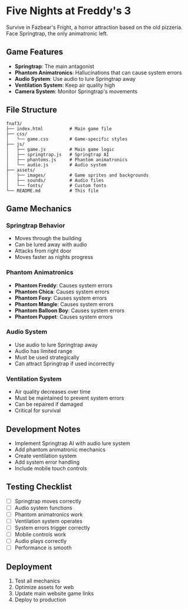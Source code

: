 # Five Nights at Freddy's 3

Survive in Fazbear's Fright, a horror attraction based on the old pizzeria. Face Springtrap, the only animatronic left.

## Game Features

- **Springtrap**: The main antagonist
- **Phantom Animatronics**: Hallucinations that can cause system errors
- **Audio System**: Use audio to lure Springtrap away
- **Ventilation System**: Keep air quality high
- **Camera System**: Monitor Springtrap's movements

## File Structure

```
fnaf3/
├── index.html          # Main game file
├── css/
│   └── game.css        # Game-specific styles
├── js/
│   ├── game.js         # Main game logic
│   ├── springtrap.js   # Springtrap AI
│   ├── phantoms.js     # Phantom animatronics
│   └── audio.js        # Audio system
├── assets/
│   ├── images/         # Game sprites and backgrounds
│   ├── sounds/         # Audio files
│   └── fonts/          # Custom fonts
└── README.md           # This file
```

## Game Mechanics

### Springtrap Behavior

- Moves through the building
- Can be lured away with audio
- Attacks from right door
- Moves faster as nights progress

### Phantom Animatronics

- **Phantom Freddy**: Causes system errors
- **Phantom Chica**: Causes system errors
- **Phantom Foxy**: Causes system errors
- **Phantom Mangle**: Causes system errors
- **Phantom Balloon Boy**: Causes system errors
- **Phantom Puppet**: Causes system errors

### Audio System

- Use audio to lure Springtrap away
- Audio has limited range
- Must be used strategically
- Can attract Springtrap if used incorrectly

### Ventilation System

- Air quality decreases over time
- Must be maintained to prevent system errors
- Can be repaired if damaged
- Critical for survival

## Development Notes

- Implement Springtrap AI with audio lure system
- Add phantom animatronic mechanics
- Create ventilation system
- Add system error handling
- Include mobile touch controls

## Testing Checklist

- [ ] Springtrap moves correctly
- [ ] Audio system functions
- [ ] Phantom animatronics work
- [ ] Ventilation system operates
- [ ] System errors trigger correctly
- [ ] Mobile controls work
- [ ] Audio plays correctly
- [ ] Performance is smooth

## Deployment

1. Test all mechanics
2. Optimize assets for web
3. Update main website game links
4. Deploy to production
